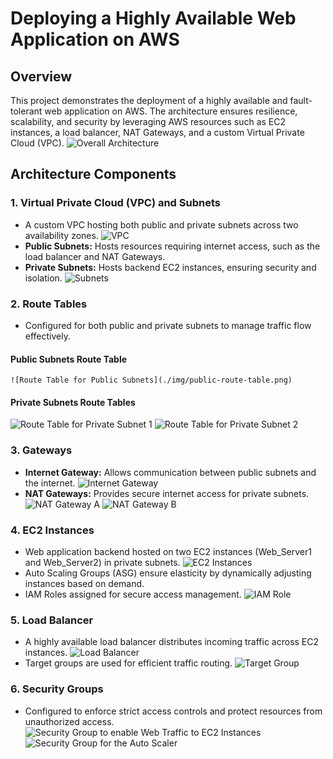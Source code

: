 # Deploying a Highly Available Web Application on AWS

## Overview
This project demonstrates the deployment of a highly available and fault-tolerant web application on AWS. The architecture ensures resilience, scalability, and security by leveraging AWS resources such as EC2 instances, a load balancer, NAT Gateways, and a custom Virtual Private Cloud (VPC).
![Overall Architecture](./img/overall-architecture.png)

## Architecture Components
### 1. **Virtual Private Cloud (VPC) and Subnets**
- A custom VPC hosting both public and private subnets across two availability zones.
![VPC](./img/vpc.png)
- **Public Subnets:** Hosts resources requiring internet access, such as the load balancer and NAT Gateways.
- **Private Subnets:** Hosts backend EC2 instances, ensuring security and isolation.
![Subnets](./img/subnets.png)

### 2. **Route Tables**
- Configured for both public and private subnets to manage traffic flow effectively.
#### **Public Subnets Route Table**
    ![Route Table for Public Subnets](./img/public-route-table.png)
#### **Private Subnets Route Tables**
![Route Table for Private Subnet 1](./img/private-route-table-1.png)
![Route Table for Private Subnet 2](./img/private-route-table-2.png)

### 3. **Gateways**
- **Internet Gateway:** Allows communication between public subnets and the internet.
![Internet Gateway](./img/internet-gateway.png)
- **NAT Gateways:** Provides secure internet access for private subnets.
![NAT Gateway A](./img/nat-gateway-a.png)
![NAT Gateway B](./img/nat-gateway-b.png)

### 4. **EC2 Instances**
- Web application backend hosted on two EC2 instances (Web_Server1 and Web_Server2) in private subnets.
![EC2 Instances](./img/ec2-instances.png)
- Auto Scaling Groups (ASG) ensure elasticity by dynamically adjusting instances based on demand.
- IAM Roles assigned for secure access management.
![IAM Role](./img/iam-role.png)

### 5. **Load Balancer**
- A highly available load balancer distributes incoming traffic across EC2 instances.
![Load Balancer](./img/load-balancer.png)
- Target groups are used for efficient traffic routing.
![Target Group](./img/target-group.png)

### 6. **Security Groups**
- Configured to enforce strict access controls and protect resources from unauthorized access.
![Security Group to enable Web Traffic to EC2 Instances](./img/security-group-1.png)
![Security Group for the Auto Scaler](./img/security-group-2.png)


